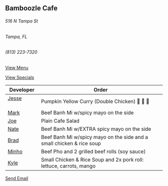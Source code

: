 ## Bamboozle Cafe
###### 516 N Tampa St
###### Tampa, FL
###### (813) 223-7320

[View Menu](http://bamboozlecafe.com/bamboozle-cafe-lunch-menu/)

[View Specials](http://bamboozlecafe.com/bamboozle-cafe-lunch-specials/)

Developer     | Order
--------------|---------------------
[Jesse](https://github.com/jessecurry)              | Pumpkin Yellow Curry (Double Chicken) 🐓 🎃 🍛
[Mark](http://github.com/mark-smithtb)              | Beef Banh Mi w/spicy mayo on the side
[Joe](https://github.com/Montchat)                  | Plain Cafe Salad
[Nate](https://github.com/thunemn)                  | Beef Banh Mi w/EXTRA spicy mayo on the side
[Brad](https://github.com/bself)                    | Beef Banh Mi w/spicy mayo on the side and a small chicken & rice soup
[Minho](https://github.com/minhochoi)               | Beef Pho and 2 grilled beef rolls (soy sauce)
[Kyle](https://github.com/kjswartz)                 | Small Chicken & Rice Soup and 2x pork roll: lettuce, carrots, mango


<a href="mailto:info@bamboozlecafe.com?cc=bamboozlecafe@gmail.com&subject=11:30am%20Haneke%20Design%20Developer Lunch&body=https%3A%2F%2Fgithub.com%2Fhanekedesign%2Fdeveloper-lunch%2Fblob%2Fmaster%2Fbamboozle.md">Send Email</a>
